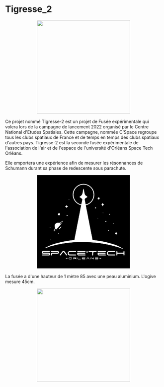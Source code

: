 # Tigresse_2

<p align="center">
  <img 
    width="300"
    height="300"
    src= "https://user-images.githubusercontent.com/91134895/166489776-2245a270-9077-4b85-b42e-8cfb9767e9eb.png"
  >
</p>

Ce projet nommé Tigresse-2 est un projet de Fusée expérimentale qui volera lors de la campagne de lancement 2022 organisé par le Centre National d'Etudes Spatiales. Cette campagne, nommée C'Space regroupe tous les clubs spatiaux de France et de temps en temps des clubs spatiaux d'autres pays. 
Tigresse-2 est la seconde fusée expérimentale de l'association de l'air et de l'espace de l'université d'Orléans Space Tech Orléans.

Elle emportera une expérience afin de mesurer les résonnances de Schumann durant sa phase de redescente sous parachute.

<p align="center">
  <img 
    width="300"
    height="300"
    src= "Logo Space'Tech-orleans.png"
  >
</p>
La fusée a d'une hauteur de 1 mètre 85 avec une peau aluminium. L'ogive mesure 45cm.
<p align="center">
  <img 
    width="300"
    height="300"
    src= "[Logo Space'Tech-orleans.png](https://github.com/DamsPoix/Tigresse_2/blob/af286f575988eff74a876d7b190c5a7e26c8872e/Mod%C3%A9lisation_3D/Rendu_Github.jpg)"
  >
</p>
